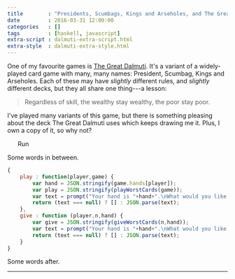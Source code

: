 ```yaml
---
title        : "Presidents, Scumbags, Kings and Arseholes, and The Great Dalmuti"
date         : 2016-03-31 12:00:00
categories   : []
tags         : [haskell, javascript]
extra-script : dalmuti-extra-script.html
extra-style  : dalmuti-extra-style.html
---
```


One of my favourite games is [The Great Dalmuti][BoardGameGeek]. It's
a variant of a widely-played card game with many, many names:
President, Scumbag, Kings and Arseholes. Each of these may have
*slightly* different rules, and *slightly* different decks, but they
all share one thing---a lesson:

> Regardless of skill, the wealthy stay wealthy, the poor stay poor.

I've played many variants of this game, but there is something
pleasing about the deck The Great Dalmuti uses which keeps drawing
me it. Plus, I own a copy of it, so why not?

<div id="tabs">
  <ul>
    <span id="runmain">Run</span>
  </ul>
</div>

Some words in between.

``` javascript
{
    play : function(player,game) {
        var hand = JSON.stringify(game.hands[player]);
        var play = JSON.stringify(playWorstCards(game));
        var text = prompt("Your hand is "+hand+".\nWhat would you like to play?",play);
        return (text === null) ? [] : JSON.parse(text);
    },
    give : function (player,n,hand) {
        var give = JSON.stringify(giveWorstCards(n,hand));
        var text = prompt("Your hand is "+hand+".\nWhat would you like to give?",give);
        return (text === null) ? [] : JSON.parse(text);
    }
}
```

Some words after.

---

[BoardGameGeek]: https://boardgamegeek.com/boardgame/929/great-dalmuti
